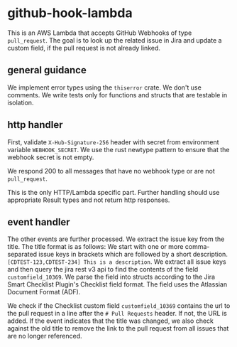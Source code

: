 # github-hook-lambda

This is an AWS Lambda that accepts GitHub Webhooks of type `pull_request`. The goal is to look up the related issue in
Jira and update a custom field, if the pull request is not already linked.


## general guidance

We implement error types using the `thiserror` crate. We don't use comments. We write tests only for functions and structs that are testable in isolation.

## http handler

First, validate `X-Hub-Signature-256` header with secret from environment variable `WEBHOOK_SECRET`. We use the rust
newtype pattern to ensure that the webhook secret is not empty.

We respond 200 to all messages that have no webhook type or are not `pull_request`.

This is the only HTTP/Lambda specific part. Further handling should use appropriate Result types and not return http responses.

## event handler

The other events are further processed. We extract the issue key from the title. The title format is as follows: We
start with one or more comma-separated issue keys in brackets which are followed by a short description.
`[CDTEST-123,CDTEST-234] This is a description`. We extract all issue keys and then query the jira rest v3 api to find
the contents of the field `customfield_10369`. We parse the field into structs according to the Jira Smart Checklist
Plugin's Checklist field format. The field uses the Atlassian Document Format (ADF).

We check if the Checklist custom field `customfield_10369` contains the url to the pull request in a line after the
`# Pull Requests` header. If not, the URL is added. If the event indicates that the title was changed, we also check
against the old title to remove the link to the pull request from all issues that are no longer referenced.
